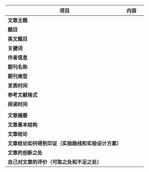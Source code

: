 
| 项目                          | 内容  |                        |
| --------------------------- | --- | ---------------------- |
| **文章主题**                    |     |                        |
| **题目**                      |     |                        |
| **英文题目**                    |     |                        |
| **关键词**                     |     |                        |
| **作者信息**                    |     |                        |
| **期刊名称**                    |     |                        |
| **期刊类型**                    |     |                        |
| **发表时间**                    |     |                        |
| **参考文献格式**                  |     |                        |
| **阅读时间**                    |     |                        |
|                             |     | <!-- 这是一个空行，起到分隔作用 --> |
| **文章摘要**                    |     |                        |
| **文章基本结构**                  |     |                        |
| **文章结论**                    |     |                        |
| **文章结论如何得到印证（实验路线和实验设计方案）** |     |                        |
| **文章的创新之处**                 |     |                        |
| **自己对文章的评价（可取之处和不足之处）**     |     |                        |
